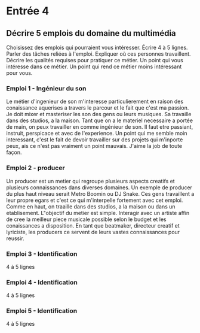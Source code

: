 # Entrée 4
## Décrire 5 emplois du domaine du multimédia
Choisissez des emplois qui pourraient vous intéresser. Écrire 4 à 5 lignes. Parler des tâches reliées à l'emploi. Expliquer où ces personnes travaillent. Décrire les qualités requises pour pratiquer ce métier. Un point qui vous intéresse dans ce métier. Un point qui rend ce métier moins intéressant pour vous. 

### Emploi 1 - Ingénieur du son
Le métier d'ingenieur de son m'interesse particulierement en raison des conaissance aquerises a travers le parcour et le fait que c'est ma passion. Je doit mixer et masteriser les son des gens ou leurs musiques. Sa travaille dans des studios, a la maison. Tant que on a le materiel necessaire a portée de main, on peux travailler en comme ingénieur de son. Il faut etre passiant, instruit, perspicace et avec de l'experience. Un point qui me semble moin interessant, c'est le fait de devoir travailler sur des projets qui m'inporte peux, ais ce n'est pas vraiment un point mauvais. J'aime la job de toute façon.
### Emploi 2 - producer
Un producer est un metier qui regroupe plusieurs aspects creatifs et plusieurs connaissances dans diverses domaines. Un exemple de producer du plus haut niveau serait Metro Boomin ou DJ Snake. Ces gens travaillent a leur propre egars et c'est ce qui m'interpelle fortement avec cet emploi. Comme en haut, on traaille dans des studios, a la maison ou dans un etablisement. L"objectif du metier est simple. Interagir avec un artiste affin de cree la meilleur piece musicale possible selon le budget et les conaissances a disposition. En tant que beatmaker, directeur creatif et lyriciste, les producers ce servent de leurs vastes connaissances pour reussir.

### Emploi 3 - Identification
4 à 5 lignes 

### Emploi 4 - Identification
4 à 5 lignes

### Emploi 5 - Identification
4 à 5 lignes


